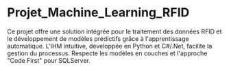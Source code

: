 # Projet_Machine_Learning_RFID
Ce projet offre une solution intégrée pour le traitement des données RFID et le développement de modèles prédictifs grâce à l'apprentissage automatique. L'IHM intuitive, développée en Python et C#/.Net, facilite la gestion du processus. Respecte les modèles en couches et l'approche "Code First" pour SQLServer.
